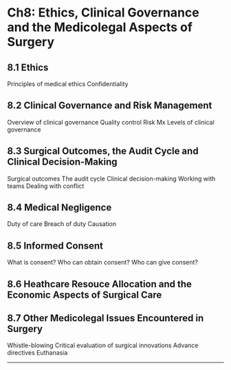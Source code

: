 # Ch8: Ethics, Clinical Governance and the Medicolegal Aspects of Surgery

## 8.1 Ethics
Principles of medical ethics
Confidentiality 

## 8.2 Clinical Governance and Risk Management 
Overview of clinical governance
Quality control
Risk Mx
Levels of clinical governance

## 8.3 Surgical Outcomes, the Audit Cycle and Clinical Decision-Making
Surgical outcomes
The audit cycle
Clinical decision-making
Working with teams
Dealing with conflict 

## 8.4 Medical Negligence
Duty of care
Breach of duty
Causation

## 8.5 Informed Consent
What is consent?
Who can obtain consent?
Who can give consent?

## 8.6 Heathcare Resouce Allocation and the Economic Aspects of Surgical Care

## 8.7 Other Medicolegal Issues Encountered in Surgery
Whistle-blowing
Critical evaluation of surgical innovations
Advance directives
Euthanasia

------

